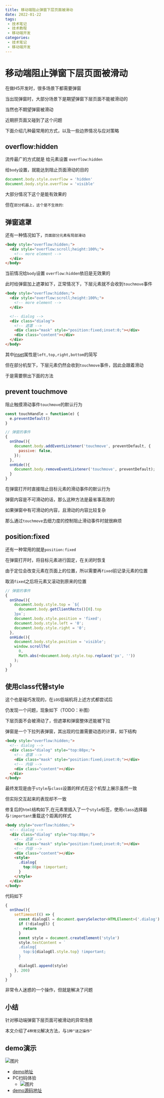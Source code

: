 ```yaml
---
title: 移动端阻止弹窗下层页面被滑动
date: 2022-01-22
tags:
 - 技术笔记
 - 技术教程
 - 移动端开发
categories:
 - 技术笔记
 - 移动端开发
---
```


# 移动端阻止弹窗下层页面被滑动

在做H5开发时，很多场景下都需要弹窗

当出现弹窗时，大部分场景下是期望弹窗下层页面不能被滑动的

当然也不期望弹窗被滑动

近期肝页面又碰到了这个问题

下面介绍几种最常用的方式，以及一些边界情况与应对策略

## overflow:hidden
流传最广的方式就是 给元素设置 `overflow:hidden`

给`body`设置，就能达到阻止页面滑动的目的
```js
document.body.style.overflow = 'hidden'
document.body.style.overflow = 'visible'
```

大部分情况下这个是能有效果的

但在`部分机器上，这个是不生效的`:

## 弹窗遮罩
还有一种情况如下，`页面部分元素有局部滑动`
```html
<body style="overflow:hidden;">
  <div style="overflow:scroll;height:100%;">
    <!-- more element -->
  </div>
</body>
```
当前情况给`body`设置 `overflow:hidden`依旧是无效果的

此时给弹窗加上遮罩如下，正常情况下，下层元素就不会收到`touchmove`事件

```html
<body style="overflow:hidden;">
  <div style="overflow:scroll;height:100%;">
    <!-- more element -->
  </div>

  <!-- dialog -->
  <div class="dialog">
    <!-- 遮罩 -->
    <div class="mask" style="position:fixed;inset:0;"></div>
    <div class="content"></div>
  </div>
</body>
```
其中[inset](https://developer.mozilla.org/en-US/docs/Web/CSS/inset)属性是`left,top,right,bottom`的简写

但在部分机型下，下层元素仍然会收到`touchmove`事件，因此会跟着滑动

于是需要祭出下面的方法
## prevent touchmove
阻止触摸滑动事件`touchmove`的默认行为

```js
const touchHandle = function(e) {
  e.preventDefault()
}

// 弹窗的事件
{
  onShow(){
    document.body.addEventListener('touchmove', preventDefault, {
      passive: false,
    });
  },
  onHide(){
    document.body.removeEventListener('touchmove', preventDefault);
  }
}
```
在弹窗打开时直接阻止目标元素的滑动事件的默认行为

弹窗内容是不可滑动的话，那么这种方法是最省事高效的

如果弹窗中有可滑动的内容，且滑动的内容比较复杂

那么通过`touchmove`去细力度的控制阻止滑动事件时就很麻烦

## position:fixed
还有一种常用的就是`position:fixed`

在弹窗打开时，将目标元素进行固定，在关闭时恢复

由于定位会改变元素在页面上的位置，所以需要再`fixed`前记录元素的位置

取消`fixed`之后将元素又滚动到原来的位置
```js
// 弹窗的事件
{
  onShow(){
    document.body.style.top = `${
      document.body.getClientRects()[0].top
    }px`;
    document.body.style.position = 'fixed';
    document.body.style.left = '0';
    document.body.style.right = '0';
  },
  onHide(){
    document.body.style.position = 'visible';
    window.scrollTo(
      0,
      Math.abs(+document.body.style.top.replace('px', ''))
    );
  }
}
```

## 使用class代替style
这个也是碰巧发现的，在`iOS`低端机将上述方式都尝试后

仍发现一个问题，现象如下（TODO：补图）

下层页面不会被滑动了，但遮罩和弹窗整体还能被下拉

弹窗是一个下拉列表弹窗，其出现的位置需要动态的计算，如下结构

```html
<body style="overflow:hidden;">
  <!-- dialog -->
  <div class="dialog" style="top:88px;">
    <!-- 遮罩 -->
    <div class="mask" style="position:fixed;inset:0;"></div>
    <!-- 内容 -->
    <div class="content"></div>
  </div>
</body>
```

最终发现是由于`style`与`class`设置的样式在这个机型上展示虽然一致

但实际交互起来的表现却不一致

修复后的`html`结构如下,在元素里插入了一个`style`标签，使用`class`选择器与`!important`重载这个距离的样式
```html
<body style="overflow:hidden;">
  <!-- dialog -->
  <div class="dialog" style="top:88px;">
    <!-- 遮罩 -->
    <div class="mask" style="position:fixed;inset:0;"></div>
    <!-- 内容 -->
    <div class="content"></div>
    <style>
      .dialog{
        top:88px !important;
      }
    </style>
  </div>
</body>
```
代码如下
```ts
{
  onShow(){
    setTimeout(() => {
      const dialogEl = document.querySelector<HTMLElement>('.dialog')
      if (!dialogEl) {
        return
      }
      const style = document.createElement('style')
      style.textContent = `
      .dialog{
        top:${dialogEl.style.top} !important;
      }
      `
      dialogEl.append(style)
    }, 200)
  }
}
```
非常令人迷惑的一个操作，但就是解决了问题

## 小结
针对移动端弹窗下层页面可被滑动的异常场景

本文介绍了`4种常见`解决方法，与`1种"谜之操作"`

## demo演示
![图片](https://img.cdn.sugarat.top/mdImg/MTY0MjkzODA2NTUyNA==642938065524)

* [demo地址](https://test-demo-6gd4lnn3e3ca39f5-1256505457.tcloudbaseapp.com/dialog-h5-fixed-case/)
* PC扫码体验
  * ![图片](https://img.cdn.sugarat.top/mdImg/MTY0MjkzODExOTA1MQ==642938119051)
* [demo源码地址](https://stackblitz.com/edit/vitejs-vite-xgqbt6?file=src%2Fmain.ts&terminal=dev)

 
<comment/>
